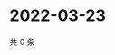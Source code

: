 # 2022-03-23

共 0 条

<!-- BEGIN WEIBO -->
<!-- 最后更新时间 Wed Mar 23 2022 17:14:23 GMT+0800 (China Standard Time) -->

<!-- END WEIBO -->
